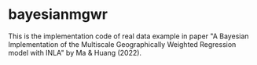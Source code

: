 # bayesianmgwr

This is the implementation code of real data example in paper "A Bayesian Implementation of the Multiscale Geographically Weighted Regression model with INLA" by Ma & Huang (2022). 
